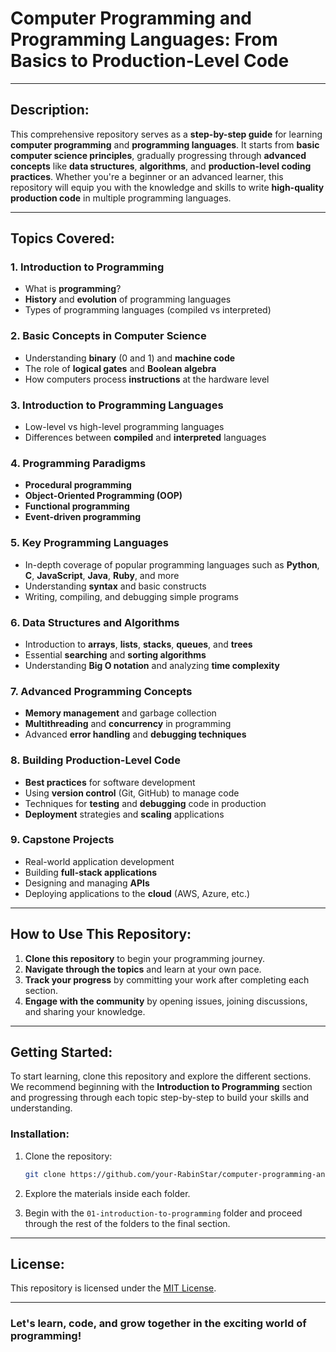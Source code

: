 # Computer Programming and Programming Languages: From Basics to Production-Level Code

---

## Description:
This comprehensive repository serves as a **step-by-step guide** for learning **computer programming** and **programming languages**. It starts from **basic computer science principles**, gradually progressing through **advanced concepts** like **data structures**, **algorithms**, and **production-level coding practices**. Whether you're a beginner or an advanced learner, this repository will equip you with the knowledge and skills to write **high-quality production code** in multiple programming languages.

---

## Topics Covered:
### 1. **Introduction to Programming**
   - What is **programming**?
   - **History** and **evolution** of programming languages
   - Types of programming languages (compiled vs interpreted)

### 2. **Basic Concepts in Computer Science**
   - Understanding **binary** (0 and 1) and **machine code**
   - The role of **logical gates** and **Boolean algebra**
   - How computers process **instructions** at the hardware level

### 3. **Introduction to Programming Languages**
   - Low-level vs high-level programming languages
   - Differences between **compiled** and **interpreted** languages

### 4. **Programming Paradigms**
   - **Procedural programming**
   - **Object-Oriented Programming (OOP)**
   - **Functional programming**
   - **Event-driven programming**

### 5. **Key Programming Languages**
   - In-depth coverage of popular programming languages such as **Python**, **C**, **JavaScript**, **Java**, **Ruby**, and more
   - Understanding **syntax** and basic constructs
   - Writing, compiling, and debugging simple programs

### 6. **Data Structures and Algorithms**
   - Introduction to **arrays**, **lists**, **stacks**, **queues**, and **trees**
   - Essential **searching** and **sorting algorithms**
   - Understanding **Big O notation** and analyzing **time complexity**

### 7. **Advanced Programming Concepts**
   - **Memory management** and garbage collection
   - **Multithreading** and **concurrency** in programming
   - Advanced **error handling** and **debugging techniques**

### 8. **Building Production-Level Code**
   - **Best practices** for software development
   - Using **version control** (Git, GitHub) to manage code
   - Techniques for **testing** and **debugging** code in production
   - **Deployment** strategies and **scaling** applications

### 9. **Capstone Projects**
   - Real-world application development
   - Building **full-stack applications**
   - Designing and managing **APIs**
   - Deploying applications to the **cloud** (AWS, Azure, etc.)

---

## How to Use This Repository:
1. **Clone this repository** to begin your programming journey.
2. **Navigate through the topics** and learn at your own pace.
3. **Track your progress** by committing your work after completing each section.
4. **Engage with the community** by opening issues, joining discussions, and sharing your knowledge.

---

## Getting Started:
To start learning, clone this repository and explore the different sections. We recommend beginning with the **Introduction to Programming** section and progressing through each topic step-by-step to build your skills and understanding.

### Installation:

1. Clone the repository:
    ```bash
    git clone https://github.com/your-RabinStar/computer-programming-and-programming-languages.git
    ```

2. Explore the materials inside each folder.

3. Begin with the `01-introduction-to-programming` folder and proceed through the rest of the folders to the final section.

---

## License:
This repository is licensed under the [MIT License](https://opensource.org/licenses/MIT).

---

### **Let's learn, code, and grow together in the exciting world of programming!**
